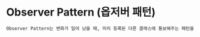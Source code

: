 # Observer Pattern (옵저버 패턴)

```markdown
Observer Pattern는 변화가 일어 났을 때, 미리 등록된 다른 클래스에 통보해주는 패턴을 구현한 것이다.
```